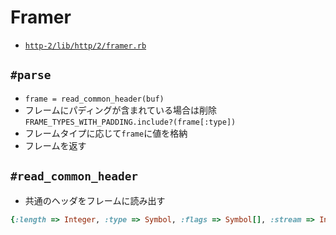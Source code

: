 # Framer
- [`http-2/lib/http/2/framer.rb`](https://github.com/igrigorik/http-2/blob/master/lib/http/2/framer.rb)

## `#parse`
- `frame = read_common_header(buf)`
- フレームにパディングが含まれている場合は削除 `FRAME_TYPES_WITH_PADDING.include?(frame[:type])`
- フレームタイプに応じて`frame`に値を格納
- フレームを返す

## `#read_common_header`
- 共通のヘッダをフレームに読み出す

```ruby
{:length => Integer, :type => Symbol, :flags => Symbol[], :stream => Integer }
```
